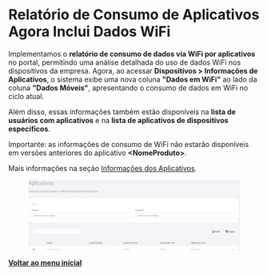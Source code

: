 # Relatório de Consumo de Aplicativos Agora Inclui Dados WiFi

Implementamos o **relatório de consumo de dados via WiFi por aplicativos** no portal, permitindo uma análise detalhada do uso de dados WiFi nos dispositivos da empresa. Agora, ao acessar **Dispositivos > Informações de Aplicativos**, o sistema exibe uma nova coluna **"Dados em WiFi"** ao lado da coluna **"Dados Móveis"**, apresentando o consumo de dados em WiFi no ciclo atual.

Além disso, essas informações também estão disponíveis na **lista de usuários com aplicativos** e na **lista de aplicativos de dispositivos específicos**.

Importante: as informações de consumo de WiFi não estarão disponíveis em versões anteriores do aplicativo **\<NomeProduto>**.

Mais informações na seção [Informações dos Aplicativos](../../portal/dispositivos/informacoes-dos-aplicativos.md).

<figure><img src="../../../.gitbook/assets/image (424).png" alt=""><figcaption></figcaption></figure>

[**Voltar ao menu inicial**](./)
